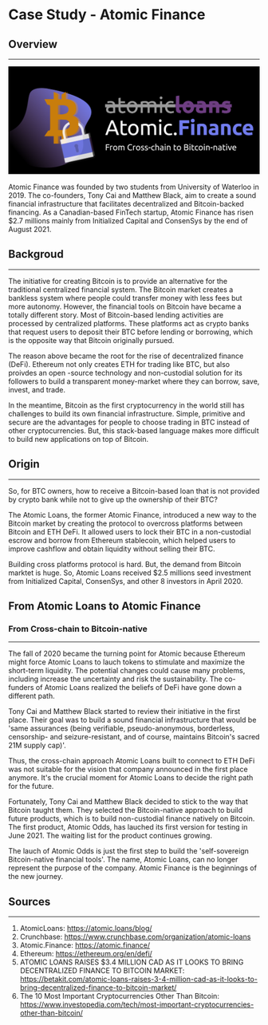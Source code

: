 # Case Study - Atomic Finance

## Overview 
----
![from atomic loans to atomic finance](atomic.PNG)

Atomic Finance was founded by two students from University of Waterloo in 2019. The co-founders, Tony Cai and Matthew Black, aim to create a sound financial infrastructure that facilitates decentralized and Bitcoin-backed financing. As a Canadian-based FinTech startup, Atomic Finance has risen $2.7 millions mainly from Initialized Capital and ConsenSys by the end of August 2021.

## Backgroud
----
The initiative for creating Bitcoin is to provide an alternative for the traditional centralized financial system. The Bitcoin market creates a bankless system where people could transfer money with less fees but more autonomy. However, the financial tools on Bitcoin have became a totally different story. Most of Bitcoin-based lending activities are processed by centralized platforms. These platforms act as crypto banks that request users to deposit their BTC before lending or borrowing, which is the opposite way that Bitcoin originally pursued.

The reason above became the root for the rise of decentralized finance (DeFi). Ethereum not only creates ETH for trading like BTC, but also proivdes an open -source technology and non-custodial solution for its followers to build a transparent money-market where they can borrow, save, invest, and trade. 

In the meantime, Bitcoin as the first cryptocurrency in the world still has challenges to build its own financial infrastructure. Simple, primitive and secure are the advantages for people to choose trading in BTC instead of other cryptocurrencies. But, this stack-based language makes more difficult to build new applications on top of Bitcoin.  

## Origin
----
So, for BTC owners, how to receive a Bitcoin-based loan that is not provided by crypto bank while not to give up the ownership of their BTC?

The Atomic Loans, the former Atomic Finance, introduced a new way to the Bitcoin market by creating the protocol to overcross platforms between Bitcoin and ETH DeFi. It allowed users to lock their BTC in a non-custodial escrow and borrow from Ethereum stablecoin, which helped users to improve cashflow and obtain liquidity without selling their BTC. 

Building cross platforms protocol is hard. But, the demand from Bitcoin marktet is huge. So, Atomic Loans received $2.5 millions seed investment from Initialized Capital, ConsenSys, and other 8 investors in April 2020.

## From Atomic Loans to Atomic Finance
### From Cross-chain to Bitcoin-native
----
The fall of 2020 became the turning point for Atomic because Ethereum might force Atomic Loans to lauch tokens to stimulate and maximize the short-term liquidity. The potential changes could cause many problems, including increase the uncertainty and risk the sustainability. The co-funders of Atomic Loans realized the beliefs of DeFi have gone down a different path.

Tony Cai and Matthew Black started to review their initiative in the first place. Their goal was to build a sound financial infrastructure that would be 'same assurances (being verifiable, pseudo-anonymous, borderless, censorship- and seizure-resistant, and of course, maintains Bitcoin's sacred 21M supply cap)'. 

Thus, the cross-chain approach Atomic Loans built to connect to ETH DeFi was not suitable for the vision that company announced in the first place anymore. It's the crucial moment for Atomic Loans to decide the right path for the future.

Fortunately, Tony Cai and Matthew Black decided to stick to the way that Bitcoin taught them. They selected the Bitcoin-native approach to build future products, which is to build non-custodial finance natively on Bitcoin. The first product, Atomic Odds, has lauched its first version for testing in June 2021. The waiting list for the product continues growing.

The lauch of Atomic Odds is just the first step to build the 'self-sovereign Bitcoin-native financial tools'. The name, Atomic Loans, can no longer represent the purpose of the company. Atomic Finance is the beginnings of the new journey.

## Sources
----
1.	AtomicLoans:  https://atomic.loans/blog/
2.	Crunchbase:  https://www.crunchbase.com/organization/atomic-loans 
3.	Atomic.Finance: https://atomic.finance/
4.	Ethereum: https://ethereum.org/en/defi/
5.  ATOMIC LOANS RAISES $3.4 MILLION CAD AS IT LOOKS TO BRING DECENTRALIZED FINANCE TO BITCOIN MARKET: https://betakit.com/atomic-loans-raises-3-4-million-cad-as-it-looks-to-bring-decentralized-finance-to-bitcoin-market/
6. The 10 Most Important Cryptocurrencies Other Than Bitcoin: https://www.investopedia.com/tech/most-important-cryptocurrencies-other-than-bitcoin/

